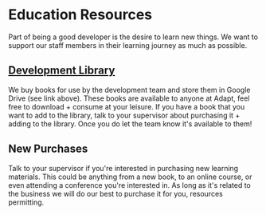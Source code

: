 # Education Resources

Part of being a good developer is the desire to learn new things. We want to support our staff members in their learning journey as much as possible.

## [Development Library](https://drive.google.com/drive/folders/1SNgViiZ95-csuquivYom340VC38KD6P0?usp=sharing)

We buy books for use by the development team and store them in Google Drive (see link above). These books are available to anyone at Adapt, feel free to download + consume at your leisure. If you have a book that you want to add to the library, talk to your supervisor about purchasing it + adding to the library. Once you do let the team know it's available to them!

## New Purchases

Talk to your supervisor if you're interested in purchasing new learning materials. This could be anything from a new book, to an online course, or even attending a conference you're interested in. As long as it's related to the business we will do our best to purchase it for you, resources permitting.
